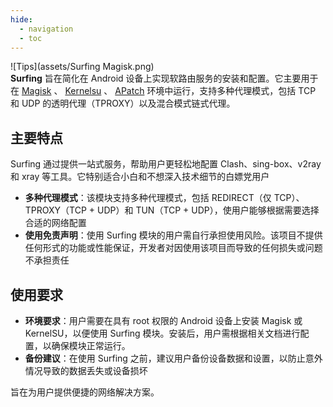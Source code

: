 ```yaml
---
hide:
  - navigation
  - toc
---
```

![Tips](assets/Surfing Magisk.png)  
**Surfing** 旨在简化在 Android 设备上实现软路由服务的安装和配置。它主要用于在 [Magisk](https://github.com/topjohnwu/Magisk) 、 [Kernelsu](https://github.com/tiann/KernelSU) 、 [APatch](https://github.com/bmax121/APatch)  环境中运行，支持多种代理模式，包括 TCP 和 UDP 的透明代理（TPROXY）以及混合模式链式代理。  

## 主要特点

Surfing 通过提供一站式服务，帮助用户更轻松地配置 Clash、sing-box、v2ray 和 xray 等工具。它特别适合小白和不想深入技术细节的白嫖党用户

- **多种代理模式**：该模块支持多种代理模式，包括 REDIRECT（仅 TCP）、TPROXY（TCP + UDP）和 TUN（TCP + UDP），使用户能够根据需要选择合适的网络配置
- **使用免责声明**：使用 Surfing 模块的用户需自行承担使用风险。该项目不提供任何形式的功能或性能保证，开发者对因使用该项目而导致的任何损失或问题不承担责任

## 使用要求

- **环境要求**：用户需要在具有 root 权限的 Android 设备上安装 Magisk 或 KernelSU，以便使用 Surfing 模块。安装后，用户需根据相关文档进行配置，以确保模块正常运行。
- **备份建议**：在使用 Surfing 之前，建议用户备份设备数据和设置，以防止意外情况导致的数据丢失或设备损坏
  
旨在为用户提供便捷的网络解决方案。
